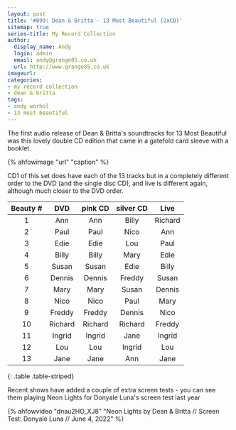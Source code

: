 ```yaml
---
layout: post
title: '#099: Dean & Britta - 13 Most Beautiful (2xCD)'
sitemap: true
series-title: My Record Collection 
author:
  display_name: Andy
  login: admin
  email: andy@grange85.co.uk
  url: http://www.grange85.co.uk
imageurl:
categories:
- my record collection
- dean & britta
tags:
- andy warhol
- 13 most beautiful
---
```

The first audio release of Dean & Britta's soundtracks for 13 Most Beautiful was this lovely double CD edition that came in a gatefold card sleeve with a booklet.

{% ahfowimage "url" "caption" %}

CD1 of this set does have each of the 13 tracks but in a completely different order to the DVD (and the single disc CD), and live is different again, although much closer to the DVD order.

|Beauty #  |DVD       |pink CD   |silver CD |Live      |
|:--------:|:--------:|:--------:|:--------:|:--------:|
|1         |Ann       |Ann       |Billy     |Richard   |
|2         |Paul      |Paul      |Nico      |Ann       |
|3         |Edie      |Edie      |Lou       |Paul      |
|4         |Billy     |Billy     |Mary      |Edie      |
|5         |Susan     |Susan     |Edie      |Billy     |
|6         |Dennis    |Dennis    |Freddy    |Susan     |
|7         |Mary      |Mary      |Susan     |Dennis    |
|8         |Nico      |Nico      |Paul      |Mary      |
|9         |Freddy    |Freddy    |Dennis    |Nico      |
|10        |Richard   |Richard   |Richard   |Freddy    |
|11        |Ingrid    |Ingrid    |Jane      |Ingrid    |
|12        |Lou       |Lou       |Ingrid    |Lou       |
|13        |Jane      |Jane      |Ann       |Jane      |
{: .table .table-striped}

Recent shows have added a couple of extra screen tests - you can see them playing Neon Lights for Donyale Luna's screen test last year

{% ahfowvideo "dnau2HO_XJ8" "Neon Lights by Dean & Britta // Screen Test: Donyale Luna // June 4, 2022" %}



